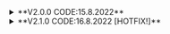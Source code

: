 <details>
<summary> **V2.0.0 CODE:15.8.2022** </summary>
<br>
-Fixed UI Problem
<br>
-Added INF3CT0R v2
Download <a herf="https://github.com/xAstroDev/D00M3D/releases/tag/v2.0.0">Here!</a>
</details>

<details>
<summary> **V2.1.0 CODE:16.8.2022 [HOTFIX!]** </summary>
<br>
-Various Bug Fixes
<br>
-Complete HOTFIX
<br>
-Fixed Buggy Text
<br>
-No More 🪲!
</details>
